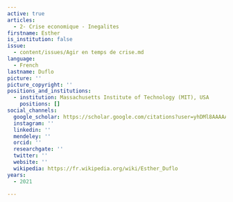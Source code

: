 ```yaml
---
active: true
articles:
  - 2- Crise economique - Inegalites
firstname: Esther
is_institution: false
issue:
  - content/issues/Agir en temps de crise.md
language:
  - French
lastname: Duflo
picture: ''
picture_copyright: ''
positions_and_institutions:
  - institution: Massachusetts Institute of Technology (MIT), USA
    positions: []
social_channels:
  google_scholar: https://scholar.google.com/citations?user=yhDMl8AAAAAJ&hl=en
  instagram: ''
  linkedin: ''
  mendeley: ''
  orcid: ''
  researchgate: ''
  twitter: ''
  website: ''
  wikipedia: https://fr.wikipedia.org/wiki/Esther_Duflo
years:
  - 2021

---
```

